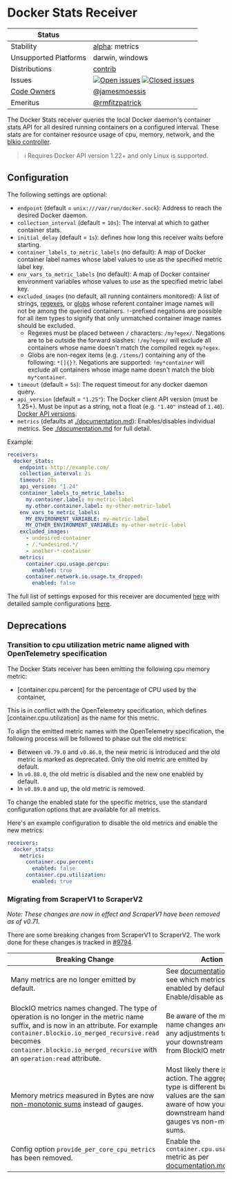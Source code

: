 # Docker Stats Receiver

<!-- status autogenerated section -->
| Status        |           |
| ------------- |-----------|
| Stability     | [alpha]: metrics   |
| Unsupported Platforms | darwin, windows |
| Distributions | [contrib] |
| Issues        | [![Open issues](https://img.shields.io/github/issues-search/open-telemetry/opentelemetry-collector-contrib?query=is%3Aissue%20is%3Aopen%20label%3Areceiver%2Fdockerstats%20&label=open&color=orange&logo=opentelemetry)](https://github.com/GlancingMind/opentelemetry-collector-contrib/issues?q=is%3Aopen+is%3Aissue+label%3Areceiver%2Fdockerstats) [![Closed issues](https://img.shields.io/github/issues-search/open-telemetry/opentelemetry-collector-contrib?query=is%3Aissue%20is%3Aclosed%20label%3Areceiver%2Fdockerstats%20&label=closed&color=blue&logo=opentelemetry)](https://github.com/GlancingMind/opentelemetry-collector-contrib/issues?q=is%3Aclosed+is%3Aissue+label%3Areceiver%2Fdockerstats) |
| [Code Owners](https://github.com/GlancingMind/opentelemetry-collector-contrib/blob/main/CONTRIBUTING.md#becoming-a-code-owner)    | [@jamesmoessis](https://www.github.com/jamesmoessis) |
| Emeritus      | [@rmfitzpatrick](https://www.github.com/rmfitzpatrick) |

[alpha]: https://github.com/GlancingMind/opentelemetry-collector#alpha
[contrib]: https://github.com/GlancingMind/opentelemetry-collector-releases/tree/main/distributions/otelcol-contrib
<!-- end autogenerated section -->

The Docker Stats receiver queries the local Docker daemon's container stats API for
all desired running containers on a configured interval.  These stats are for container
resource usage of cpu, memory, network, and the
[blkio controller](https://www.kernel.org/doc/Documentation/cgroup-v1/blkio-controller.txt).

> :information_source: Requires Docker API version 1.22+ and only Linux is supported.

## Configuration

The following settings are optional:

- `endpoint` (default = `unix:///var/run/docker.sock`): Address to reach the desired Docker daemon.
- `collection_interval` (default = `10s`): The interval at which to gather container stats.
- `initial_delay` (default = `1s`): defines how long this receiver waits before starting.
- `container_labels_to_metric_labels` (no default): A map of Docker container label names whose label values to use
as the specified metric label key.
- `env_vars_to_metric_labels` (no default): A map of Docker container environment variables whose values to use
as the specified metric label key.
- `excluded_images` (no default, all running containers monitored): A list of strings,
[regexes](https://golang.org/pkg/regexp/), or [globs](https://github.com/gobwas/glob) whose referent container image
names will not be among the queried containers. `!`-prefixed negations are possible for all item types to signify that
only unmatched container image names should be excluded.
    - Regexes must be placed between `/` characters: `/my?egex/`.  Negations are to be outside the forward slashes:
    `!/my?egex/` will exclude all containers whose name doesn't match the compiled regex `my?egex`.
    - Globs are non-regex items (e.g. `/items/`) containing any of the following: `*[]{}?`.  Negations are supported:
    `!my*container` will exclude all containers whose image name doesn't match the blob `my*container`.
- `timeout` (default = `5s`): The request timeout for any docker daemon query.
- `api_version` (default = `"1.25"`): The Docker client API version (must be 1.25+). Must be input as a string, not a float (e.g. `"1.40"` instead of `1.40`). [Docker API versions](https://docs.docker.com/engine/api/).
- `metrics` (defaults at [./documentation.md](./documentation.md)): Enables/disables individual metrics. See [./documentation.md](./documentation.md) for full detail.

Example:

```yaml
receivers:
  docker_stats:
    endpoint: http://example.com/
    collection_interval: 2s
    timeout: 20s
    api_version: "1.24"
    container_labels_to_metric_labels:
      my.container.label: my-metric-label
      my.other.container.label: my-other-metric-label
    env_vars_to_metric_labels:
      MY_ENVIRONMENT_VARIABLE: my-metric-label
      MY_OTHER_ENVIRONMENT_VARIABLE: my-other-metric-label
    excluded_images:
      - undesired-container
      - /.*undesired.*/
      - another-*-container
    metrics: 
      container.cpu.usage.percpu:
        enabled: true
      container.network.io.usage.tx_dropped:
        enabled: false
```

The full list of settings exposed for this receiver are documented [here](./config.go)
with detailed sample configurations [here](./testdata/config.yaml).

## Deprecations

### Transition to cpu utilization metric name aligned with OpenTelemetry specification

The Docker Stats receiver has been emitting the following cpu memory metric:

- [container.cpu.percent] for the percentage of CPU used by the container,

This is in conflict with the OpenTelemetry specification,
which defines [container.cpu.utilization] as the name for this metric.

To align the emitted metric names with the OpenTelemetry specification,
the following process will be followed to phase out the old metrics:

- Between `v0.79.0` and `v0.86.0`, the new metric is introduced and the old metric is marked as deprecated.
  Only the old metric are emitted by default.
- In `v0.88.0`, the old metric is disabled and the new one enabled by default.
- In `v0.89.0` and up, the old metric is removed.

To change the enabled state for the specific metrics, use the standard configuration options that are available for all metrics.

Here's an example configuration to disable the old metrics and enable the new metrics:

```yaml
receivers:
  docker_stats:
    metrics:
      container.cpu.percent:
        enabled: false
      container.cpu.utilization:
        enabled: true

```

### Migrating from ScraperV1 to ScraperV2

*Note: These changes are now in effect and ScraperV1 have been removed as of v0.71.*

There are some breaking changes from ScraperV1 to ScraperV2. The work done for these changes is tracked in [#9794](https://github.com/GlancingMind/opentelemetry-collector-contrib/issues/9794).

| Breaking Change                     | Action                                                                  |
|-------------------------------------|-------------------------------------------------------------------------|
| Many metrics are no longer emitted by default. | See [documentation.md](./documentation.md) to see which metrics are enabled by default. Enable/disable as desired. |
| BlockIO metrics names changed. The type of operation is no longer in the metric name suffix, and is now in an attribute. For example `container.blockio.io_merged_recursive.read` becomes `container.blockio.io_merged_recursive` with an `operation:read` attribute. | Be aware of the metric name changes and make any adjustments to what your downstream expects from BlockIO metrics. |
| Memory metrics measured in Bytes are now [non-monotonic sums](https://github.com/GlancingMind/opentelemetry-specification/blob/main/specification/metrics/data-model.md#opentelemetry-protocol-data-model-consumer-recommendations) instead of gauges. | Most likely there is no action. The aggregation type is different but the values are the same. Be aware of how your downstream handles gauges vs non-monotonic sums. |
| Config option `provide_per_core_cpu_metrics` has been removed. | Enable the `container.cpu.usage.percpu` metric as per [documentation.md](./documentation.md). |
